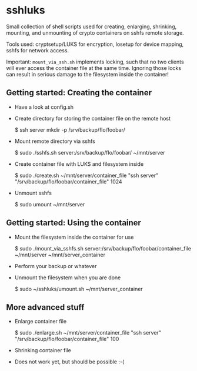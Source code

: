 sshluks
=======

Small collection of shell scripts used for creating, enlarging, shrinking, mounting,
and unmounting of crypto containers on sshfs remote storage.

Tools used: cryptsetup/LUKS for encryption, losetup for device mapping, sshfs for network access.

Important: `mount_via_ssh.sh` implements locking, such that no two clients will ever access the container
file at the same time. Ignoring those locks can result in serious damage to the filesystem inside the container!

Getting started: Creating the container
---------------------------------------

* Have a look at config.sh

* Create directory for storing the container file on the remote host

    $ ssh server mkdir -p /srv/backup/flo/foobar/

* Mount remote directory via sshfs

    $ sudo ./sshfs.sh server:/srv/backup/flo/foobar/ ~/mnt/server

* Create container file with LUKS and filesystem inside

    $ sudo ./create.sh ~/mnt/server/container_file "ssh server" "/srv/backup/flo/foobar/container_file" 1024

* Unmount sshfs

    $ sudo umount ~/mnt/server

Getting started: Using the container
------------------------------------

* Mount the filesystem inside the container for use

    $ sudo ./mount_via_sshfs.sh server:/srv/backup/flo/foobar/container_file ~/mnt/server ~/mnt/server_container

* Perform your backup or whatever

* Unmount the filesystem when you are done

    $ sudo ~/sshluks/umount.sh ~/mnt/server_container

More advanced stuff
-------------------

* Enlarge container file

    $ sudo ./enlarge.sh ~/mnt/server/container_file "ssh server" "/srv/backup/flo/foobar/container_file" 100

* Shrinking container file
 * Does not work yet, but should be possible :-(
